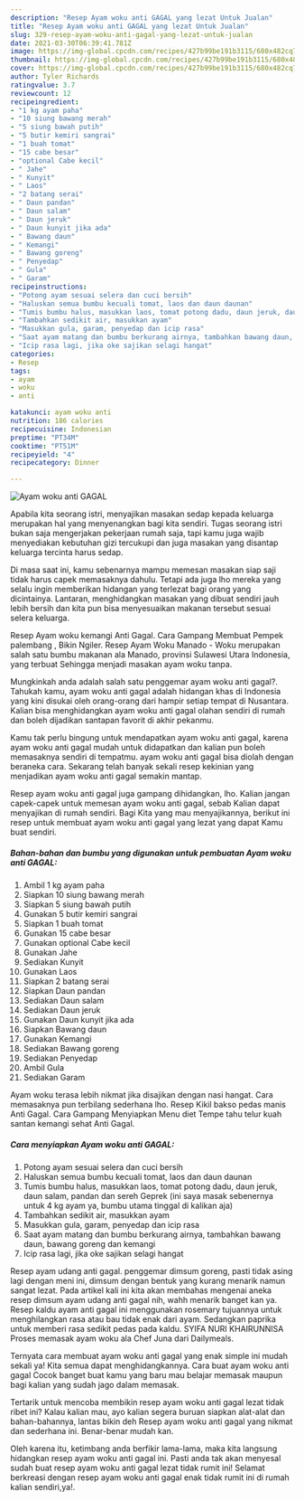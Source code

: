 ```yaml
---
description: "Resep Ayam woku anti GAGAL yang lezat Untuk Jualan"
title: "Resep Ayam woku anti GAGAL yang lezat Untuk Jualan"
slug: 329-resep-ayam-woku-anti-gagal-yang-lezat-untuk-jualan
date: 2021-03-30T06:39:41.781Z
image: https://img-global.cpcdn.com/recipes/427b99be191b3115/680x482cq70/ayam-woku-anti-gagal-foto-resep-utama.jpg
thumbnail: https://img-global.cpcdn.com/recipes/427b99be191b3115/680x482cq70/ayam-woku-anti-gagal-foto-resep-utama.jpg
cover: https://img-global.cpcdn.com/recipes/427b99be191b3115/680x482cq70/ayam-woku-anti-gagal-foto-resep-utama.jpg
author: Tyler Richards
ratingvalue: 3.7
reviewcount: 12
recipeingredient:
- "1 kg ayam paha"
- "10 siung bawang merah"
- "5 siung bawah putih"
- "5 butir kemiri sangrai"
- "1 buah tomat"
- "15 cabe besar"
- "optional Cabe kecil"
- " Jahe"
- " Kunyit"
- " Laos"
- "2 batang serai"
- " Daun pandan"
- " Daun salam"
- " Daun jeruk"
- " Daun kunyit jika ada"
- " Bawang daun"
- " Kemangi"
- " Bawang goreng"
- " Penyedap"
- " Gula"
- " Garam"
recipeinstructions:
- "Potong ayam sesuai selera dan cuci bersih"
- "Haluskan semua bumbu kecuali tomat, laos dan daun daunan"
- "Tumis bumbu halus, masukkan laos, tomat potong dadu, daun jeruk, daun salam, pandan dan sereh Geprek (ini saya masak sebenernya untuk 4 kg ayam ya, bumbu utama tinggal di kalikan aja)"
- "Tambahkan sedikit air, masukkan ayam"
- "Masukkan gula, garam, penyedap dan icip rasa"
- "Saat ayam matang dan bumbu berkurang airnya, tambahkan bawang daun, bawang goreng dan kemangi"
- "Icip rasa lagi, jika oke sajikan selagi hangat"
categories:
- Resep
tags:
- ayam
- woku
- anti

katakunci: ayam woku anti 
nutrition: 186 calories
recipecuisine: Indonesian
preptime: "PT34M"
cooktime: "PT51M"
recipeyield: "4"
recipecategory: Dinner

---
```



![Ayam woku anti GAGAL](https://img-global.cpcdn.com/recipes/427b99be191b3115/680x482cq70/ayam-woku-anti-gagal-foto-resep-utama.jpg)

Apabila kita seorang istri, menyajikan masakan sedap kepada keluarga merupakan hal yang menyenangkan bagi kita sendiri. Tugas seorang istri bukan saja mengerjakan pekerjaan rumah saja, tapi kamu juga wajib menyediakan kebutuhan gizi tercukupi dan juga masakan yang disantap keluarga tercinta harus sedap.

Di masa  saat ini, kamu sebenarnya mampu memesan masakan siap saji tidak harus capek memasaknya dahulu. Tetapi ada juga lho mereka yang selalu ingin memberikan hidangan yang terlezat bagi orang yang dicintainya. Lantaran, menghidangkan masakan yang dibuat sendiri jauh lebih bersih dan kita pun bisa menyesuaikan makanan tersebut sesuai selera keluarga. 

Resep Ayam woku kemangi Anti Gagal. Cara Gampang Membuat Pempek palembang , Bikin Ngiler. Resep Ayam Woku Manado - Woku merupakan salah satu bumbu makanan ala Manado, provinsi Sulawesi Utara Indonesia, yang terbuat Sehingga menjadi masakan ayam woku tanpa.

Mungkinkah anda adalah salah satu penggemar ayam woku anti gagal?. Tahukah kamu, ayam woku anti gagal adalah hidangan khas di Indonesia yang kini disukai oleh orang-orang dari hampir setiap tempat di Nusantara. Kalian bisa menghidangkan ayam woku anti gagal olahan sendiri di rumah dan boleh dijadikan santapan favorit di akhir pekanmu.

Kamu tak perlu bingung untuk mendapatkan ayam woku anti gagal, karena ayam woku anti gagal mudah untuk didapatkan dan kalian pun boleh memasaknya sendiri di tempatmu. ayam woku anti gagal bisa diolah dengan beraneka cara. Sekarang telah banyak sekali resep kekinian yang menjadikan ayam woku anti gagal semakin mantap.

Resep ayam woku anti gagal juga gampang dihidangkan, lho. Kalian jangan capek-capek untuk memesan ayam woku anti gagal, sebab Kalian dapat menyajikan di rumah sendiri. Bagi Kita yang mau menyajikannya, berikut ini resep untuk membuat ayam woku anti gagal yang lezat yang dapat Kamu buat sendiri.

<!--inarticleads1-->

##### Bahan-bahan dan bumbu yang digunakan untuk pembuatan Ayam woku anti GAGAL:

1. Ambil 1 kg ayam paha
1. Siapkan 10 siung bawang merah
1. Siapkan 5 siung bawah putih
1. Gunakan 5 butir kemiri sangrai
1. Siapkan 1 buah tomat
1. Gunakan 15 cabe besar
1. Gunakan optional Cabe kecil
1. Gunakan  Jahe
1. Sediakan  Kunyit
1. Gunakan  Laos
1. Siapkan 2 batang serai
1. Siapkan  Daun pandan
1. Sediakan  Daun salam
1. Sediakan  Daun jeruk
1. Gunakan  Daun kunyit jika ada
1. Siapkan  Bawang daun
1. Gunakan  Kemangi
1. Sediakan  Bawang goreng
1. Sediakan  Penyedap
1. Ambil  Gula
1. Sediakan  Garam


Ayam woku terasa lebih nikmat jika disajikan dengan nasi hangat. Cara memasaknya pun terbilang sederhana lho. Resep Kikil bakso pedas manis Anti Gagal. Cara Gampang Menyiapkan Menu diet Tempe tahu telur kuah santan kemangi sehat Anti Gagal. 

<!--inarticleads2-->

##### Cara menyiapkan Ayam woku anti GAGAL:

1. Potong ayam sesuai selera dan cuci bersih
1. Haluskan semua bumbu kecuali tomat, laos dan daun daunan
1. Tumis bumbu halus, masukkan laos, tomat potong dadu, daun jeruk, daun salam, pandan dan sereh Geprek (ini saya masak sebenernya untuk 4 kg ayam ya, bumbu utama tinggal di kalikan aja)
1. Tambahkan sedikit air, masukkan ayam
1. Masukkan gula, garam, penyedap dan icip rasa
1. Saat ayam matang dan bumbu berkurang airnya, tambahkan bawang daun, bawang goreng dan kemangi
1. Icip rasa lagi, jika oke sajikan selagi hangat


Resep ayam udang anti gagal. penggemar dimsum goreng, pasti tidak asing lagi dengan meni ini, dimsum dengan bentuk yang kurang menarik namun sangat lezat. Pada artikel kali ini kita akan membahas mengenai aneka resep dimsum ayam udang anti gagal nih, wahh menarik banget kan ya. Resep kaldu ayam anti gagal ini menggunakan rosemary tujuannya untuk menghilangkan rasa atau bau tidak enak dari ayam. Sedangkan paprika untuk memberi rasa sedikit pedas pada kaldu. SYIFA NURI KHAIRUNNISA Proses memasak ayam woku ala Chef Juna dari Dailymeals. 

Ternyata cara membuat ayam woku anti gagal yang enak simple ini mudah sekali ya! Kita semua dapat menghidangkannya. Cara buat ayam woku anti gagal Cocok banget buat kamu yang baru mau belajar memasak maupun bagi kalian yang sudah jago dalam memasak.

Tertarik untuk mencoba membikin resep ayam woku anti gagal lezat tidak ribet ini? Kalau kalian mau, ayo kalian segera buruan siapkan alat-alat dan bahan-bahannya, lantas bikin deh Resep ayam woku anti gagal yang nikmat dan sederhana ini. Benar-benar mudah kan. 

Oleh karena itu, ketimbang anda berfikir lama-lama, maka kita langsung hidangkan resep ayam woku anti gagal ini. Pasti anda tak akan menyesal sudah buat resep ayam woku anti gagal lezat tidak rumit ini! Selamat berkreasi dengan resep ayam woku anti gagal enak tidak rumit ini di rumah kalian sendiri,ya!.

